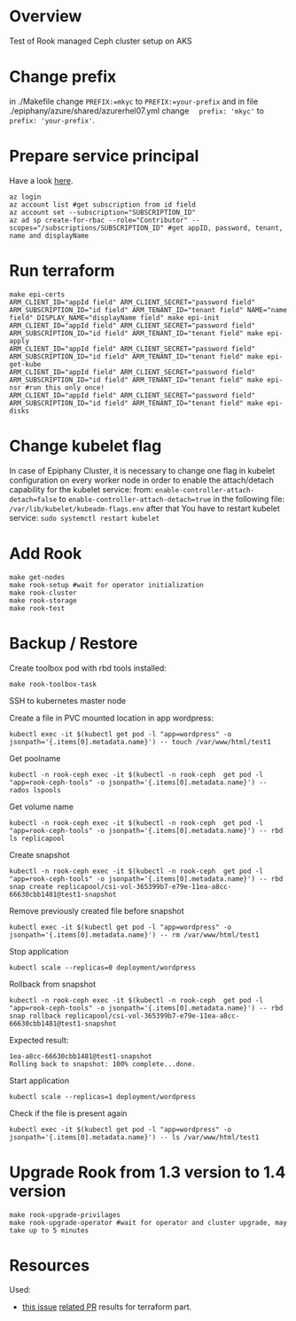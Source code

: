 # Overview
Test of Rook managed Ceph cluster setup on AKS

# Change prefix

in ./Makefile change `PREFIX:=mkyc` to `PREFIX:=your-prefix` and in file ./epiphany/azure/shared/azurerhel07.yml change `  prefix: 'mkyc'` to `  prefix: 'your-prefix'`. 

# Prepare service principal

Have a look [here](https://www.terraform.io/docs/providers/azurerm/guides/service_principal_client_secret.html).

```
az login 
az account list #get subscription from id field
az account set --subscription="SUBSCRIPTION_ID"
az ad sp create-for-rbac --role="Contributor" --scopes="/subscriptions/SUBSCRIPTION_ID" #get appID, password, tenant, name and displayName
```

# Run terraform

```
make epi-certs
ARM_CLIENT_ID="appId field" ARM_CLIENT_SECRET="password field" ARM_SUBSCRIPTION_ID="id field" ARM_TENANT_ID="tenant field" NAME="name field" DISPLAY_NAME="displayName field" make epi-init
ARM_CLIENT_ID="appId field" ARM_CLIENT_SECRET="password field" ARM_SUBSCRIPTION_ID="id field" ARM_TENANT_ID="tenant field" make epi-apply
ARM_CLIENT_ID="appId field" ARM_CLIENT_SECRET="password field" ARM_SUBSCRIPTION_ID="id field" ARM_TENANT_ID="tenant field" make epi-get-kube
ARM_CLIENT_ID="appId field" ARM_CLIENT_SECRET="password field" ARM_SUBSCRIPTION_ID="id field" ARM_TENANT_ID="tenant field" make epi-nsr #run this only once!
ARM_CLIENT_ID="appId field" ARM_CLIENT_SECRET="password field" ARM_SUBSCRIPTION_ID="id field" ARM_TENANT_ID="tenant field" make epi-disks
```

# Change kubelet flag

In case of Epiphany Cluster, it is necessary to change one flag in kubelet configuration on every worker node in order to enable the attach/detach capability for the kubelet service: 
from: `enable-controller-attach-detach=false` to `enable-controller-attach-detach=true` in the following file: `/var/lib/kubelet/kubeadm-flags.env`
after that You have to restart kubelet service: `sudo systemctl restart kubelet`

# Add Rook

```
make get-nodes
make rook-setup #wait for operator initialization
make rook-cluster
make rook-storage
make rook-test
```

# Backup / Restore

Create toolbox pod with rbd tools installed:

```
make rook-toolbox-task
```

SSH to kubernetes master node

Create a file in PVC mounted location in app wordpress:

```
kubectl exec -it $(kubectl get pod -l "app=wordpress" -o jsonpath='{.items[0].metadata.name}') -- touch /var/www/html/test1 
```

Get poolname
```
kubectl -n rook-ceph exec -it $(kubectl -n rook-ceph  get pod -l "app=rook-ceph-tools" -o jsonpath='{.items[0].metadata.name}') -- rados lspools
```

Get volume name 
```
kubectl -n rook-ceph exec -it $(kubectl -n rook-ceph  get pod -l "app=rook-ceph-tools" -o jsonpath='{.items[0].metadata.name}') -- rbd ls replicapool
```

Create snapshot 
```
kubectl -n rook-ceph exec -it $(kubectl -n rook-ceph  get pod -l "app=rook-ceph-tools" -o jsonpath='{.items[0].metadata.name}') -- rbd snap create replicapool/csi-vol-365399b7-e79e-11ea-a8cc-66630cbb1481@test1-snapshot
```

Remove previously created file before snapshot
```
kubectl exec -it $(kubectl get pod -l "app=wordpress" -o jsonpath='{.items[0].metadata.name}') -- rm /var/www/html/test1 
```

Stop application
```
kubectl scale --replicas=0 deployment/wordpress
```

Rollback from snapshot 
```
kubectl -n rook-ceph exec -it $(kubectl -n rook-ceph  get pod -l "app=rook-ceph-tools" -o jsonpath='{.items[0].metadata.name}') -- rbd snap rollback replicapool/csi-vol-365399b7-e79e-11ea-a8cc-66630cbb1481@test1-snapshot
```
Expected result:
```
1ea-a8cc-66630cbb1481@test1-snapshot
Rolling back to snapshot: 100% complete...done.
```

Start application
```
kubectl scale --replicas=1 deployment/wordpress
```

Check if the file is present again
```
kubectl exec -it $(kubectl get pod -l "app=wordpress" -o jsonpath='{.items[0].metadata.name}') -- ls /var/www/html/test1 
```


# Upgrade Rook from 1.3 version to 1.4 version

```
make rook-upgrade-privilages
make rook-upgrade-operator #wait for operator and cluster upgrade, may take up to 5 minutes
```

# Resources

Used: 
* [this issue](https://github.com/epiphany-platform/epiphany/issues/1441) [related PR](https://github.com/epiphany-platform/epiphany/pull/1551) results for terraform part. 